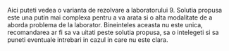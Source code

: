 Aici puteti vedea o varianta de rezolvare a laboratorului 9. Solutia propusa este una putin mai complexa
pentru a va arata si o alta modalitate de a aborda problema de la laborator. Bineinteles aceasta nu este
unica, recomandarea ar fi sa va uitati peste solutia propusa, sa o intelegeti si sa puneti eventuale 
intrebari in cazul in care nu este clara.